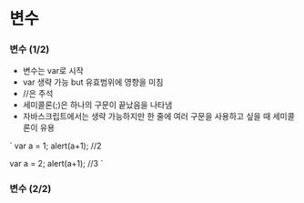 # 변수

### 변수 (1/2)
- 변수는 var로 시작
- var 생략 가능 but 유효범위에 영향을 미침
- //은 주석
- 세미콜론(;)은 하나의 구문이 끝났음을 나타냄
- 자바스크립트에서는 생략 가능하지만 한 줄에 여러 구문을 사용하고 싶을 때 세미콜론이 유용

`
var a = 1;
alert(a+1);  //2
 
var a = 2;
alert(a+1);  //3
`

### 변수 (2/2)
